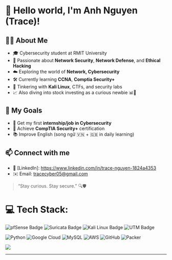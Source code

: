 # 👋 Hello world, I'm Anh Nguyen (Trace)!

## 🧑‍💻 About Me

- 🎓 Cybersecurity student at RMIT University  
- 🔐 Passionate about **Network Security**, **Network Defense**, and **Ethical Hacking**
- ☁️ Exploring the world of **Network, Cybersecurity**
- 🛠 Currently learning **CCNA**, **Comptia Security+**
- 🧪 Tinkering with **Kali Linux**, CTFs, and security labs
- 📈 Also diving into stock investing as a curious newbie 📊💸

## 📌 My Goals

- 🚀 Get my first **internship/job in Cybersecurity**
- 🧠 Achieve **CompTIA Security+** certification
- 📚 Improve English (song ngữ 🇻🇳 + 🇬🇧 in daily learning)

## 📫 Connect with me

- 💼 [LinkedIn]: https://www.linkedin.com/in/trace-nguyen-1824a4353
- ✉️ Email: tracecyber05@gmail.com

> “Stay curious. Stay secure.” 🔍🛡️


# 💻 Tech Stack:

  <img src="https://img.shields.io/badge/pfSense-CE-blue?style=for-the-badge&logo=pfsense" alt="pfSense Badge"/> <img src="https://img.shields.io/badge/Suricata-IDS/IPS-red?style=for-the-badge" alt="Suricata Badge"/> <img src="https://img.shields.io/badge/Kali%20Linux-Attacker-black?style=for-the-badge&logo=kalilinux" alt="Kali Linux Badge"/> <img src="https://img.shields.io/badge/Virtualization-UTM-lightgrey?style=for-the-badge" alt="UTM Badge"/>
  
![Python](https://img.shields.io/badge/python-3670A0?style=for-the-badge&logo=python&logoColor=ffdd54) ![Google Cloud](https://img.shields.io/badge/GoogleCloud-%234285F4.svg?style=for-the-badge&logo=google-cloud&logoColor=white) ![MySQL](https://img.shields.io/badge/mysql-4479A1.svg?style=for-the-badge&logo=mysql&logoColor=white) ![AWS](https://img.shields.io/badge/AWS-%23FF9900.svg?style=for-the-badge&logo=amazon-aws&logoColor=white) ![GitHub](https://img.shields.io/badge/github-%23121011.svg?style=for-the-badge&logo=github&logoColor=white) ![Packer](https://img.shields.io/badge/packer-%23E7EEF0.svg?style=for-the-badge&logo=packer&logoColor=%2302A8EF)


[![](https://visitcount.itsvg.in/api?id=tracecyber&icon=0&color=0)](https://visitcount.itsvg.in)

---

